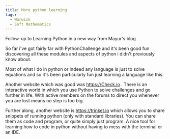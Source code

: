 ```yaml
---
title: More python learning
tags:
  - Warwick
  - Soft Mathematics
---
```

Follow-up to Learning Python in a new way from Mayur's blog

So far i've got fairly far with PythonChallenge and it's been good fun discovering all these modules and aspects of python i didn't previously know about.

Most of what I do in python or indeed any language is just to solve equations and so it's been particularly fun just learning a language like this.

Another website which was good was https://Check.io . There is an interactive world in which you use Python to solve challenges and go further in life. With active members on the forums to direct you whenever you are lost means no step is too big.

Further along, another website is https://trinket.io which allows you to share snippets of running python (only with standard libraries). You can share them as code and program, or quite simply just program. A nice tool for learning how to code in python without having to mess with the terminal or an IDE.

